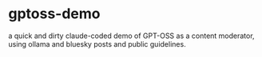 # gptoss-demo
a quick and dirty claude-coded demo of GPT-OSS as a content moderator, using ollama and bluesky posts and public guidelines.
